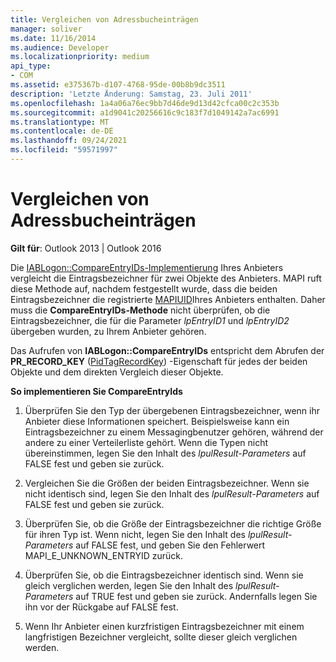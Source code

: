 ```yaml
---
title: Vergleichen von Adressbucheinträgen
manager: soliver
ms.date: 11/16/2014
ms.audience: Developer
ms.localizationpriority: medium
api_type:
- COM
ms.assetid: e375367b-d107-4768-95de-00b8b9dc3511
description: 'Letzte Änderung: Samstag, 23. Juli 2011'
ms.openlocfilehash: 1a4a06a76ec9bb7d46de9d13d42cfca00c2c353b
ms.sourcegitcommit: a1d9041c20256616c9c183f7d1049142a7ac6991
ms.translationtype: MT
ms.contentlocale: de-DE
ms.lasthandoff: 09/24/2021
ms.locfileid: "59571997"
---
```

# <a name="comparing-address-book-entries"></a>Vergleichen von Adressbucheinträgen

  
  
**Gilt für**: Outlook 2013 | Outlook 2016 
  
Die [IABLogon::CompareEntryIDs-Implementierung](iablogon-compareentryids.md) Ihres Anbieters vergleicht die Eintragsbezeichner für zwei Objekte des Anbieters. MAPI ruft diese Methode auf, nachdem festgestellt wurde, dass die beiden Eintragsbezeichner die registrierte [MAPIUID](mapiuid.md)Ihres Anbieters enthalten. Daher muss die **CompareEntryIDs-Methode** nicht überprüfen, ob die Eintragsbezeichner, die für die Parameter  _lpEntryID1_ und  _lpEntryID2_ übergeben wurden, zu Ihrem Anbieter gehören. 
  
Das Aufrufen von **IABLogon::CompareEntryIDs** entspricht dem Abrufen der **PR_RECORD_KEY** ([PidTagRecordKey](pidtagrecordkey-canonical-property.md)) -Eigenschaft für jedes der beiden Objekte und dem direkten Vergleich dieser Objekte.
  
 **So implementieren Sie CompareEntryIds**
  
1. Überprüfen Sie den Typ der übergebenen Eintragsbezeichner, wenn ihr Anbieter diese Informationen speichert. Beispielsweise kann ein Eintragsbezeichner zu einem Messagingbenutzer gehören, während der andere zu einer Verteilerliste gehört. Wenn die Typen nicht übereinstimmen, legen Sie den Inhalt des  _lpulResult-Parameters_ auf FALSE fest und geben sie zurück. 
    
2. Vergleichen Sie die Größen der beiden Eintragsbezeichner. Wenn sie nicht identisch sind, legen Sie den Inhalt des  _lpulResult-Parameters_ auf FALSE fest und geben sie zurück. 
    
3. Überprüfen Sie, ob die Größe der Eintragsbezeichner die richtige Größe für ihren Typ ist. Wenn nicht, legen Sie den Inhalt des  _lpulResult-Parameters_ auf FALSE fest, und geben Sie den Fehlerwert MAPI_E_UNKNOWN_ENTRYID zurück. 
    
4. Überprüfen Sie, ob die Eintragsbezeichner identisch sind. Wenn sie gleich verglichen werden, legen Sie den Inhalt des  _lpulResult-Parameters_ auf TRUE fest und geben sie zurück. Andernfalls legen Sie ihn vor der Rückgabe auf FALSE fest. 
    
5. Wenn Ihr Anbieter einen kurzfristigen Eintragsbezeichner mit einem langfristigen Bezeichner vergleicht, sollte dieser gleich verglichen werden.
    

